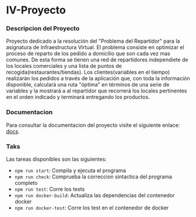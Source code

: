 # IV-Proyecto

### Descripcion del Proyecto
Proyecto dedicado a la resolución del "Problema del Repartidor" para la asignatura de Infraestructura Virtual.
El problema consiste en optimizar el proceso de reparto de los pedido a domicilio que son cada vez mas comunes.
De esta forma se tienen una red de repartidores independiete de los locales comerciales y una lista de puntos de recogida(restaurantes/tiendas).
Los clientes(variables en el tiempo) realizarán los pedidos a través de la aplicación que, con toda la información disponible, calculará una ruta "óptima" en términos de una serie de variables y la mostrará a al repartidor que recorrerá los locales pertinentes en el orden indicado y terminará entregando los productos.


### Documentacion
Para consultar la documentacion del proyecto visite el siguiente enlace: [docs](./docs).


### Taks
Las tareas disponibles son las siguientes:
 - `npm run start`: Compila y ejecuta el programa
 - `npm run check`: Comprueba la correccion sintactica del programa completo
 - `npm run test`: Corre los tests
 - `npm run docker-build`: Actualiza las dependencias del contenedor docker
 - `npm run docker-test`: Corre los test en el contenedor de docker
